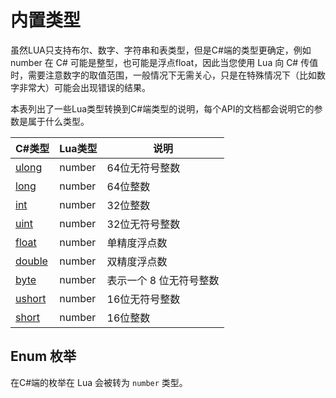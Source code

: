 # 内置类型

虽然LUA只支持布尔、数字、字符串和表类型，但是C#端的类型更确定，例如 number 在 C# 可能是整型，也可能是浮点float，因此当您使用 Lua 向 C# 传值时，需要注意数字的取值范围，一般情况下无需关心，只是在特殊情况下（比如数字非常大）可能会出现错误的结果。

本表列出了一些Lua类型转换到C#端类型的说明，每个API的文档都会说明它的参数是属于什么类型。

|C#类型|Lua类型|说明|
|---|---|---|
|[ulong](https://docs.microsoft.com/zh-cn/dotnet/api/system.uint64)|number|64位无符号整数|
|[long](https://docs.microsoft.com/zh-cn/dotnet/api/system.int64)|number|64位整数|
|[int](https://docs.microsoft.com/zh-cn/dotnet/api/system.int32)|number|32位整数|
|[uint](https://docs.microsoft.com/zh-cn/dotnet/api/system.uint32)|number|32位无符号整数|
|[float](https://docs.microsoft.com/zh-cn/dotnet/api/system.single)|number|单精度浮点数|
|[double](https://docs.microsoft.com/zh-cn/dotnet/api/system.double)|number|双精度浮点数|
|[byte](https://docs.microsoft.com/zh-cn/dotnet/api/system.byte)|number|表示一个 8 位无符号整数|
|[ushort](https://docs.microsoft.com/zh-cn/dotnet/api/system.uint16)|number|16位无符号整数|
|[short](https://docs.microsoft.com/zh-cn/dotnet/api/system.int16)|number|16位整数|

## Enum 枚举

在C#端的枚举在 Lua 会被转为 `number` 类型。
